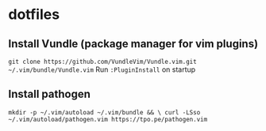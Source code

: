 # dotfiles

## Install Vundle (package manager for vim plugins)
`git clone https://github.com/VundleVim/Vundle.vim.git ~/.vim/bundle/Vundle.vim`
Run `:PluginInstall` on startup

## Install pathogen
`mkdir -p ~/.vim/autoload ~/.vim/bundle && \
curl -LSso ~/.vim/autoload/pathogen.vim https://tpo.pe/pathogen.vim`
